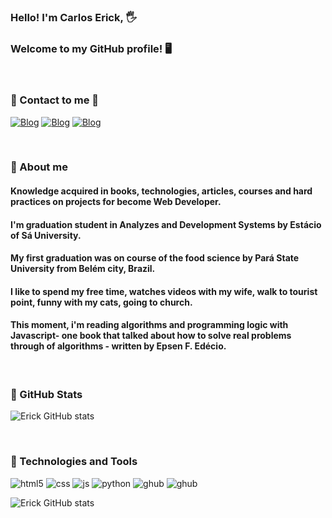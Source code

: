 ### Hello! I'm Carlos Erick, 🖐️ 
### Welcome to  my GitHub profile! 🖥️

<br>

### 🔗 Contact to me 📮 


[![Blog](https://img.shields.io/badge/LinkedIn-0077B5?style=for-the-badge&logo=linkedin&logoColor=white)](https://www.linkedin.com/in/carloserickrosario/)
[![Blog](https://img.shields.io/badge/Gmail-D14836?style=for-the-badge&logo=gmail&logoColor=white)](https://mail.google.com/mail/u/0/?to=carloserickrosario@gmail.com&su=&body=&bcc=&fs=1&tf=cm)
[![Blog](https://img.shields.io/badge/website-000000?style=for-the-badge&logo=About.me&logoColor=white)](https://erick-programmer.github.io/Portfolio-Personal/portfolio.html)
 
<br>


### 🔗 About me


#### Knowledge acquired in books, technologies, articles, courses and hard practices on projects for become Web Developer.

#### I'm graduation student in Analyzes and Development Systems by Estácio of Sá University.

#### My first graduation was on course of the food science by Pará State University from Belém city, Brazil.

#### I like to spend my free time, watches videos with my wife, walk to tourist point, funny with my cats, going to church.

#### This moment, i'm reading algorithms and programming logic with Javascript- one book that talked about how to solve real problems through of algorithms - written by Epsen F. Edécio. 

<br>

### 🔗 GitHub Stats

![Erick GitHub stats](https://github-readme-stats.vercel.app/api?username=erick-programmer&show_icons=true&theme=dracula) 

<br>

### 🔗 Technologies and Tools

<div style="display: inline-block">
    <img align-items="center" alt="html5" src="https://img.shields.io/badge/HTML5-E34F26?style=for-the-badge&logo=html5&logoColor=white">
    <img align-items="center" alt="css" src="https://img.shields.io/badge/CSS3-1572B6?style=for-the-badge&logo=css3&logoColor=white">
    <img align-items="center" alt="js" src="https://img.shields.io/badge/JavaScript-323330?style=for-the-badge&logo=javascript&logoColor=F7DF1E">
    <img align-items="center" alt="python" src="https://img.shields.io/badge/Python-14354C?style=for-the-badge&logo=python&logoColor=white">
    <img align-items="center" alt="ghub" src="https://img.shields.io/badge/GIT-E44C30?style=for-the-badge&logo=git&logoColor=white">
    <img align-items="center" alt="ghub" src="https://img.shields.io/badge/GitHub-100000?style=for-the-badge&logo=github&logoColor=white">
</div>

<br>

![Erick GitHub stats](https://github-readme-stats.vercel.app/api/top-langs/?username=erick-programmer&show_icons=true&theme=dracula)







